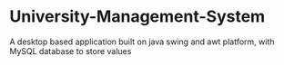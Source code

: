 # University-Management-System
A desktop based application built on java swing and awt platform, with MySQL database to store values
